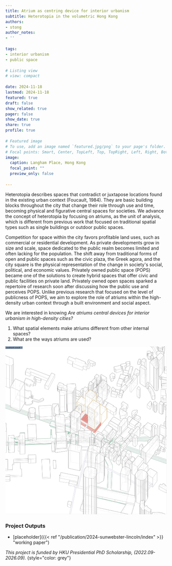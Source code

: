 ```yaml
---
title: Atrium as centring device for interior urbanism
subtitle: Heterotopia in the volumetric Hong Kong
authors: 
- stong
author_notes:
- ''

tags: 
- interior urbanism
- public space

# Listing view
# view: compact

date: 2024-11-18
lastmod: 2024-11-18
featured: true
draft: false
show_related: true
pager: false
show_date: true
share: true
profile: true

# Featured image
# To use, add an image named `featured.jpg/png` to your page's folder.
# Focal points: Smart, Center, TopLeft, Top, TopRight, Left, Right, BottomLeft, Bottom, BottomRight.
image:
  caption: Langham Place, Hong Kong
  focal_point: ""
  preview_only: false

---
```


Heterotopia describes spaces that contradict or juxtapose locations found in the existing urban context (Foucault, 1984). They are basic building blocks throughout the city that change their role through use and time, becoming physical and figurative central spaces for societies. We advance the concept of heterotopia by focusing on atriums, as the unit of analysis, which is different from previous work that focused on traditional spatial types such as single buildings or outdoor public spaces. 

Competition for space within the city favors profitable land uses, such as commercial or residential development. As private developments grow in size and scale, space dedicated to the public realm becomes limited and often lacking for the population. The shift away from traditional forms of open and public spaces such as the civic plaza, the Greek agora, and the city square is the physical representation of the change in society's social, political, and economic values. Privately owned public space (POPS) became one of the solutions to create hybrid spaces that offer civic and public facilities on private land. Privately owned open spaces sparked a repertoire of research soon after discussing how the public use and perceives POPS. Unlike previous research that focused on the level of publicness of POPS, we aim to explore the role of atriums within the high-density urban context through a built environment and social aspect.

We are interested in knowing _Are atriums central devices for interior urbanism in high-density cities?_
1. What spatial elements make atriums different from other internal spaces?
2. What are the ways atriums are used?


![](Image.jpeg)

### Project Outputs

- [placeholder]({{< ref "/publication/2024-sunwebster-lincoln/index" >}} "working paper")

_This project is funded by HKU Presidential PhD Scholarship, (2022.09-2026.09)._ 
{style="color: grey"}